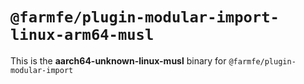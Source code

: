 # `@farmfe/plugin-modular-import-linux-arm64-musl`

This is the **aarch64-unknown-linux-musl** binary for `@farmfe/plugin-modular-import`
